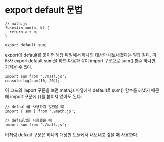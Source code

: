 # export default 문법

```tsx
// math.js
function sum(a, b) {
  return a + b;
}

export default sum;
```

export에 default를 붙이면 해당 파일에서 하나의 대상만 내보내겠다는 말과 같다.
따라사 export default sum;을 하면 다음과 같이 import 구문으로 sum() 함수 하나만 가져올 수 있다.

```tsx
import sum from './math.js';
console.log(sum(10, 20));
```

이 코드의 import 구문을 보면 math.js 파일에서 default로 sum() 함수를 꺼냈기 때문에 import 구문에 {}를 붙이지 않아도 된다.

```tsx
// default를 사용하지 않았을 때
import { sum } from './math.js';

// default를 사용했을 때
import sum from './math.js';
```

이처럼 default 구문은 하나의 대상만 모듈에서 내보내고 싶을 때 사용한다.